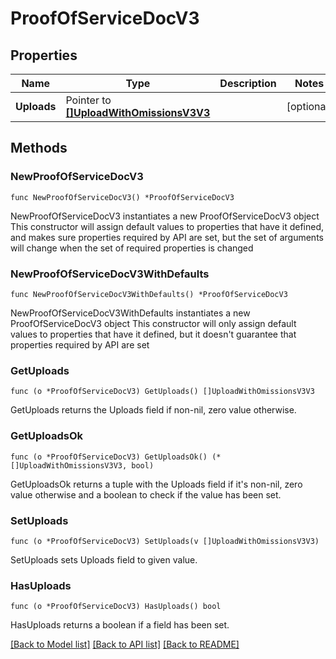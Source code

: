 # ProofOfServiceDocV3

## Properties

Name | Type | Description | Notes
------------ | ------------- | ------------- | -------------
**Uploads** | Pointer to [**[]UploadWithOmissionsV3V3**](UploadWithOmissionsV3V3.md) |  | [optional] 

## Methods

### NewProofOfServiceDocV3

`func NewProofOfServiceDocV3() *ProofOfServiceDocV3`

NewProofOfServiceDocV3 instantiates a new ProofOfServiceDocV3 object
This constructor will assign default values to properties that have it defined,
and makes sure properties required by API are set, but the set of arguments
will change when the set of required properties is changed

### NewProofOfServiceDocV3WithDefaults

`func NewProofOfServiceDocV3WithDefaults() *ProofOfServiceDocV3`

NewProofOfServiceDocV3WithDefaults instantiates a new ProofOfServiceDocV3 object
This constructor will only assign default values to properties that have it defined,
but it doesn't guarantee that properties required by API are set

### GetUploads

`func (o *ProofOfServiceDocV3) GetUploads() []UploadWithOmissionsV3V3`

GetUploads returns the Uploads field if non-nil, zero value otherwise.

### GetUploadsOk

`func (o *ProofOfServiceDocV3) GetUploadsOk() (*[]UploadWithOmissionsV3V3, bool)`

GetUploadsOk returns a tuple with the Uploads field if it's non-nil, zero value otherwise
and a boolean to check if the value has been set.

### SetUploads

`func (o *ProofOfServiceDocV3) SetUploads(v []UploadWithOmissionsV3V3)`

SetUploads sets Uploads field to given value.

### HasUploads

`func (o *ProofOfServiceDocV3) HasUploads() bool`

HasUploads returns a boolean if a field has been set.


[[Back to Model list]](../README.md#documentation-for-models) [[Back to API list]](../README.md#documentation-for-api-endpoints) [[Back to README]](../README.md)


